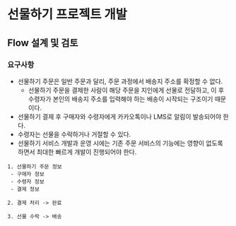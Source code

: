 # 선물하기 프로젝트 개발

## Flow 설계 및 검토

### 요구사항

 - 선물하기 주문은 일반 주문과 달리, 주문 과정에서 배송지 주소를 확정할 수 없다.
    - 선물하기 주문을 결제한 사람이 해당 주문을 지인에게 선물로 전달하고, 이 후 수령자가 본인의 배송지 주소를 입력해야 하는 배송이 시작되는 구조이기 때문이다.
 - 선물하기 결제 후 구매자와 수령자에게 카카오톡이나 LMS로 알림이 발송되어야 한다.
 - 수령자는 선물을 수락하거나 거절할 수 있다.
 - 선물하기 서비스 개발과 운영 시에는 기존 주문 서비스의 기능에는 영향이 없도록 하면서 최대한 빠르게 개발이 진행되어야 한다.

```
1. 선물하기 주문 정보
 - 구매자 정보
 - 수령자 정보
 - 결제 정보

2. 결제 처리 -> 완료

3. 선물 수락 -> 배송
```